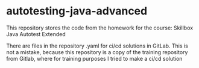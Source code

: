 # autotesting-java-advanced
This repository stores the code from the homework for the course: Skillbox Java Autotest Extended

There are files in the repository .yaml for ci/cd solutions in GitLab. This is not a mistake, because this repository is a copy of the training repository from Gitlab, where for training purposes I tried to make a ci/cd solution
